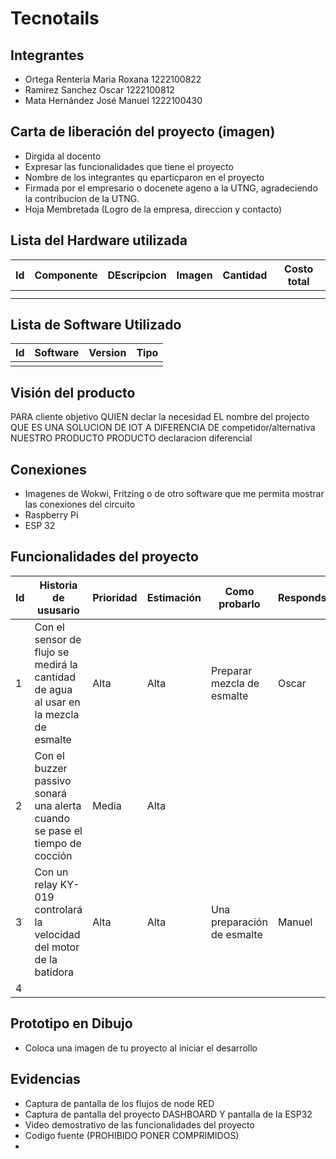 # Tecnotails

## Integrantes
- Ortega Renteria Maria Roxana 1222100822
- Ramirez Sanchez Oscar 1222100812
- Mata Hernández José Manuel 1222100430
  
## Carta de liberación del proyecto (imagen)
- Dirgida al docento
- Expresar las funcionalidades que tiene el proyecto
- Nombre de los integrantes qu eparticparon en el proyecto
- Firmada por el empresario o docenete ageno a la UTNG, agradeciendo la contribucion de la UTNG.
- Hoja Membretada (Logro de la empresa, direccion y contacto)

## Lista del Hardware utilizada
| Id | Componente | DEscripcion |Imagen |Cantidad |Costo total|
|----|------------|-------------|-------|---------|-----------|
|    |            |             |       |         |           |
|    |            |             |       |         |           |

## Lista de Software Utilizado

|Id |Software |Version |Tipo|
|---|---------|--------|----|
|   |         |        |    |
## Visión del producto 
PARA cliente objetivo
QUIEN declar la necesidad
EL nombre del projecto QUE ES UNA SOLUCION DE IOT
A DIFERENCIA DE competidor/alternativa
NUESTRO PRODUCTO PRODUCTO declaracion diferencial


## Conexiones 
- Imagenes de Wokwi, Fritzing o de otro software que me permita mostrar las conexiones del circuito
- Raspberry Pi
- ESP 32

## Funcionalidades del proyecto
|Id | Historia de ususario | Prioridad | Estimación | Como probarlo | Respondsable|
|---|----------------------|-----------|------------|---------------|-------------|
| 1 |Con el sensor de flujo se medirá la cantidad de agua al usar en la mezcla de esmalte| Alta | Alta | Preparar mezcla de esmalte | Oscar |
| 2 |Con el buzzer passivo sonará una alerta cuando se pase el tiempo de cocción | Media | Alta | 
| 3 |Con un relay KY-019 controlará la velocidad del motor de la batidora | Alta | Alta | Una preparación de esmalte | Manuel |
| 4 | 
## Prototipo en Dibujo
- Coloca una imagen de tu proyecto al iniciar el desarrollo

## Evidencias 
- Captura de pantalla de los flujos de node RED
- Captura de pantalla del proyecto DASHBOARD Y pantalla de la ESP32
- Video demostrativo de las funcionalidades del proyecto
- Codigo fuente (PROHIBIDO PONER COMPRIMIDOS)
- 

